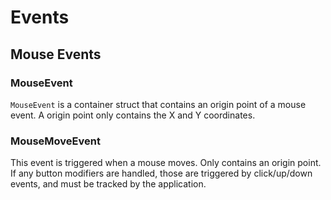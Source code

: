 # Events

## Mouse Events

### MouseEvent

`MouseEvent` is a container struct that contains an origin point of a mouse event.
A origin point only contains the X and Y coordinates.

### MouseMoveEvent

This event is triggered when a mouse moves.  Only contains an origin point.  If any button modifiers
are handled, those are triggered by click/up/down events, and must be tracked by the application.

